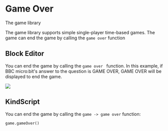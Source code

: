 # Game Over

The game library 

The game library supports simple single-player time-based games. The game can end the game by calling the `game over` function

## Block Editor

You can end the game by calling the `game over ` function. In this example, if BBC micro:bit's answer to the question is GAME OVER, GAME OVER will be displayed to end the game.

![](/static/mb/game-library/game-over-0.png)

## KindScript

You can end the game by calling the `game -> game over` function:

```
game.gameOver()
```

